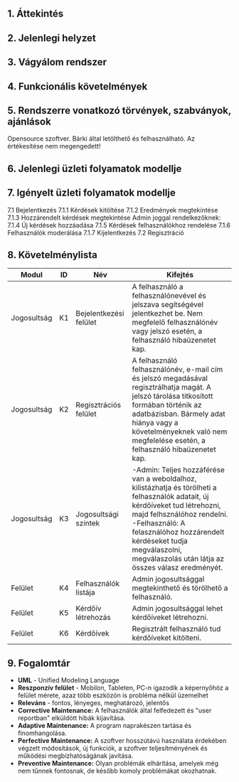 ## 1. Áttekintés

## 2. Jelenlegi helyzet

## 3. Vágyálom rendszer 

## 4. Funkcionális követelmények

## 5. Rendszerre vonatkozó törvények, szabványok, ajánlások

Opensource szoftver. Bárki által letölthető és felhasználható. Az értékesítése nem megengedett!

## 6. Jelenlegi üzleti folyamatok modellje

## 7. Igényelt üzleti folyamatok modellje

7.1 Bejelentkezés
        7.1.1 Kérdések kitöltése
        7.1.2 Eredmények megtekintése
        7.1.3 Hozzárendelt kérdések megtekintése
    Admin joggal rendelkezőknek:
    7.1.4 Új kérdések hozzáadása
    7.1.5 Kérdések felhasználókhoz rendelése
    7.1.6 Felhasználók moderálása
    7.1.7 Kijelentkezés
7.2 Regisztráció

## 8. Követelménylista

Modul | ID | Név | Kifejtés
--- | --- | --- | ----------------------------------------------------------------------
Jogosultság | K1 | Bejelentkezési felület | A felhasználó a felhasználónevével és jelszava segítségével jelentkezhet be. Nem megfelelő felhasználónév vagy jelszó esetén, a felhasználó hibaüzenetet kap.
Jogosultság | K2 | Regisztrációs felület | A felhasználó felhasználónév, e-mail cím és jelszó megadásával regisztrálhatja magát. A jelszó tárolása titkosított formában történik az adatbázisban. Bármely adat hiánya vagy a követelményeknek való nem megfelelése esetén, a felhasználó hibaüzenetet kap.
Jogosultság | K3 | Jogosultsági szintek | -Admin: Teljes hozzáférése van a weboldalhoz, kilistázhatja és törölheti a felhasználók adatait, új kérdőíveket tud létrehozni, majd felhsználóhoz rendelni. <br> -Felhasználó: A felasználóhoz hozzárendelt kérdéseket tudja megválaszolni, megválaszolás után látja az összes válasz eredményét.
Felület | K4 | Felhasználók listája | Admin jogosultsággal megtekinthető és törölhető a felhasználó.
Felület | K5 | Kérdőív létrehozás | Admin jogosultsággal lehet kérdőíveket létrehozni.
Felület | K6 | Kérdőívek | Regisztrált felhasználó tud kérdőíveket kitölteni.


## 9. Fogalomtár

- **UML** - Unified Modeling Language
- **Reszponzív felület** - Mobilon, Tableten, PC-n igazodik a
képernyőhöz a felület mérete, azaz több eszközön is probléma nélkül
üzemelhet
- **Releváns** - fontos, lényeges, meghatározó, jelentős
- **Corrective Maintenance:** A felhasználók által felfedezett és "user reportban"
elküldött hibák kijavítása.
- **Adaptive Maintenance:** A program naprakészen tartása és finomhangolása.
- **Perfective Maintenance:** A szoftver hosszútávú használata érdekében végzett
módosítások, új funkciók, a szoftver teljesítményének és működési
megbízhatóságának javítása.
- **Preventive Maintenance:** Olyan problémák elhárítása, amelyek még nem
tűnnek fontosnak, de később komoly problémákat okozhatnak.